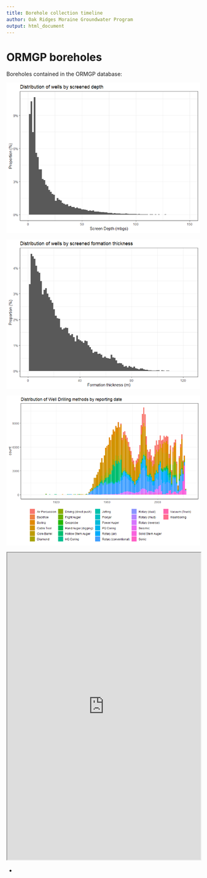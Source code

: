 ```yaml
---
title: Borehole collection timeline
author: Oak Ridges Moraine Groundwater Program
output: html_document
---
```



# ORMGP boreholes
Boreholes contained in the ORMGP database:


![](cum-bh-dist-sdepth.png)

![](cum-bh-dist-fmthick.png)

![](cum-bh-dist-reportdate.png)


<iframe src="http://golang.oakridgeswater.ca:8080/pages/cum-bh-cumu.html" width="100%" height="800" scrolling="no" allowfullscreen></iframe>
<br>

-